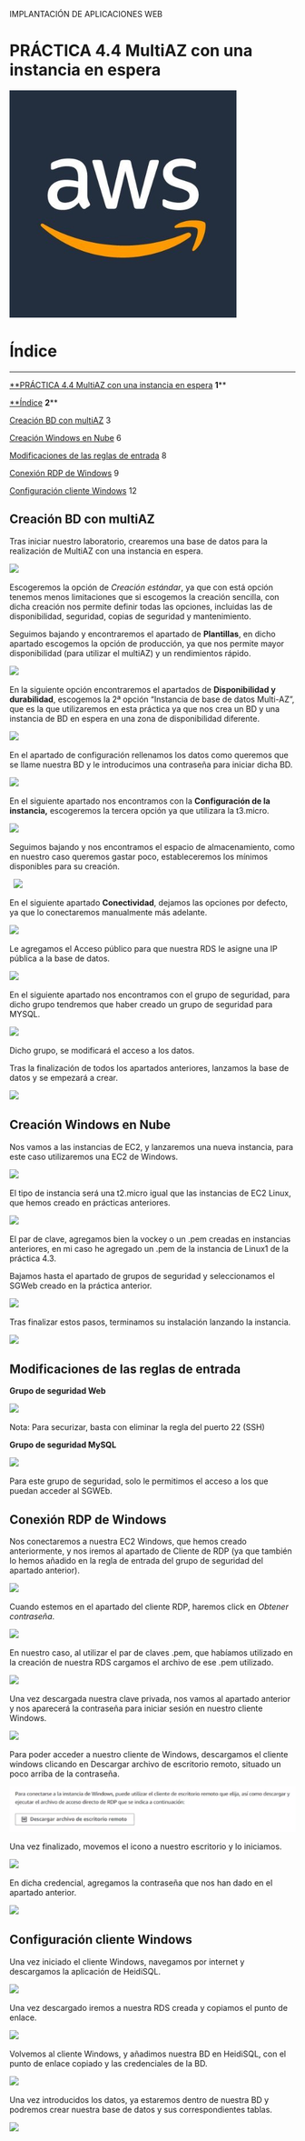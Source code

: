 ﻿IMPLANTACIÓN DE APLICACIONES WEB
# PRÁCTICA 4.4 MultiAZ con una instancia en espera



![](prac4.4_img/Aspose.Words.5d12734c-b637-4db7-a7a7-b073f5b01f3c.001.png)



# Índice
-----
[**PRÁCTICA 4.4 ](#_t407xxhvh3jg)[MultiAZ](#_t407xxhvh3jg)[ con una instancia en espera](#_t407xxhvh3jg)	**1****

[**Índice](#_9fb30wxk007a)	**2****

[Creación BD con ](#_gcg03yc1g5l4)[multiAZ](#_gcg03yc1g5l4)	3

[Creación Windows en Nube](#_ja4buvzvyrk)	6

[Modificaciones de las reglas de entrada](#_yz4kyry4caea)	8

[Conexión RDP de Windows](#_13l7t5rlul8i)	9

[Configuración cliente Windows](#_tlrw5nvffzqr)	12
##
## Creación BD con multiAZ

Tras iniciar nuestro laboratorio, crearemos una base de datos para la realización de MultiAZ con una instancia en espera.

![](prac4.4_img/Aspose.Words.5d12734c-b637-4db7-a7a7-b073f5b01f3c.002.png)

Escogeremos la opción de *Creación estándar*, ya que con está opción tenemos menos limitaciones que si escogemos la creación sencilla, con dicha creación nos permite definir todas las opciones, incluidas las de disponibilidad, seguridad, copias de seguridad y mantenimiento.


Seguimos bajando y encontraremos el apartado de **Plantillas**, en dicho apartado escogemos la opción de producción, ya que nos permite mayor disponibilidad (para utilizar el multiAZ) y un rendimientos rápido.

![](prac4.4_img/Aspose.Words.5d12734c-b637-4db7-a7a7-b073f5b01f3c.003.png)




En la siguiente opción encontraremos el apartados de **Disponibilidad y durabilidad**, escogemos la 2ª opción “Instancia de base de datos Multi-AZ”, que es la que utilizaremos en esta práctica ya que nos crea un BD y una instancia de BD en espera en una zona de disponibilidad diferente.

![](prac4.4_img/Aspose.Words.5d12734c-b637-4db7-a7a7-b073f5b01f3c.004.png)

En el apartado de configuración rellenamos los datos como queremos que se llame nuestra BD y le introducimos una contraseña para iniciar dicha BD.

![](prac4.4_img/Aspose.Words.5d12734c-b637-4db7-a7a7-b073f5b01f3c.005.png)

En el siguiente apartado nos encontramos con la **Configuración de la instancia,** escogeremos la tercera opción ya que utilizara la t3.micro.



![](prac4.4_img/Aspose.Words.5d12734c-b637-4db7-a7a7-b073f5b01f3c.006.png)







Seguimos bajando y nos encontramos el espacio de almacenamiento, como en nuestro caso queremos gastar poco, estableceremos los mínimos disponibles para su creación.

` `![](prac4.4_img/Aspose.Words.5d12734c-b637-4db7-a7a7-b073f5b01f3c.007.png)

En el siguiente apartado **Conectividad**, dejamos las opciones por defecto, ya que lo conectaremos manualmente más adelante.

![](prac4.4_img/Aspose.Words.5d12734c-b637-4db7-a7a7-b073f5b01f3c.008.png)

Le agregamos el Acceso público para que nuestra RDS le asigne una IP pública a la base de datos.

![](prac4.4_img/Aspose.Words.5d12734c-b637-4db7-a7a7-b073f5b01f3c.009.png)

En el siguiente apartado nos encontramos con el grupo de seguridad, para dicho grupo tendremos que haber creado un grupo de seguridad para MYSQL.

![](prac4.4_img/Aspose.Words.5d12734c-b637-4db7-a7a7-b073f5b01f3c.010.png)

Dicho grupo, se modificará el acceso a los datos.

Tras la finalización de todos los apartados anteriores, lanzamos la base de datos y se empezará a crear.

![](prac4.4_img/Aspose.Words.5d12734c-b637-4db7-a7a7-b073f5b01f3c.011.png)

## Creación Windows en Nube
Nos vamos a las instancias de EC2, y lanzaremos una nueva instancia, para este caso utilizaremos una EC2 de Windows.

![](prac4.4_img/Aspose.Words.5d12734c-b637-4db7-a7a7-b073f5b01f3c.012.png)

El tipo de instancia será una t2.micro igual que las instancias de EC2 Linux, que hemos creado en prácticas anteriores.

![](prac4.4_img/Aspose.Words.5d12734c-b637-4db7-a7a7-b073f5b01f3c.013.png)

El par de clave, agregamos bien la vockey o un .pem creadas en instancias anteriores, en mi caso he agregado un .pem de la instancia de Linux1 de la práctica 4.3.

Bajamos hasta el apartado de grupos de seguridad y seleccionamos el SGWeb creado en la práctica anterior.

![](prac4.4_img/Aspose.Words.5d12734c-b637-4db7-a7a7-b073f5b01f3c.014.png)


Tras finalizar estos pasos, terminamos su instalación lanzando la instancia.


![](prac4.4_img/Aspose.Words.5d12734c-b637-4db7-a7a7-b073f5b01f3c.015.png)



## Modificaciones de las reglas de entrada
**Grupo de seguridad Web**

![](prac4.4_img/Aspose.Words.5d12734c-b637-4db7-a7a7-b073f5b01f3c.016.png)

Nota: Para securizar, basta con eliminar la regla del puerto 22 (SSH)


**Grupo de seguridad MySQL**

![](prac4.4_img/Aspose.Words.5d12734c-b637-4db7-a7a7-b073f5b01f3c.017.png)

Para este grupo de seguridad, solo le permitimos el acceso a los que puedan acceder al SGWEb.









## Conexión RDP de Windows

Nos conectaremos a nuestra EC2 Windows, que hemos creado anteriormente, y nos iremos al apartado de Cliente de RDP (ya que también lo hemos añadido en la regla de entrada del grupo de seguridad del apartado anterior).


![](prac4.4_img/Aspose.Words.5d12734c-b637-4db7-a7a7-b073f5b01f3c.018.png)


Cuando estemos en el apartado del cliente RDP, haremos click en *Obtener contraseña*.


![](prac4.4_img/Aspose.Words.5d12734c-b637-4db7-a7a7-b073f5b01f3c.019.png)







En nuestro caso, al utilizar el par de claves .pem, que habíamos utilizado en la creación de nuestra RDS cargamos el archivo de ese .pem utilizado.

![](prac4.4_img/Aspose.Words.5d12734c-b637-4db7-a7a7-b073f5b01f3c.020.png)

Una vez descargada nuestra clave privada, nos vamos al apartado anterior y nos aparecerá la contraseña para iniciar sesión en nuestro cliente Windows.

![](prac4.4_img/Aspose.Words.5d12734c-b637-4db7-a7a7-b073f5b01f3c.021.png)

Para poder acceder a nuestro cliente de Windows, descargamos el cliente windows clicando en Descargar archivo de escritorio remoto, situado un poco arriba de la contraseña.

![](prac4.4_img/Aspose.Words.5d12734c-b637-4db7-a7a7-b073f5b01f3c.022.png)





Una vez finalizado, movemos el icono a nuestro escritorio y lo iniciamos.

![](prac4.4_img/Aspose.Words.5d12734c-b637-4db7-a7a7-b073f5b01f3c.023.png)

En dicha credencial, agregamos la contraseña que nos han dado en el apartado anterior.

![](prac4.4_img/Aspose.Words.5d12734c-b637-4db7-a7a7-b073f5b01f3c.024.png)




## Configuración cliente Windows

Una vez iniciado el cliente Windows, navegamos por internet y descargamos la aplicación de HeidiSQL.

![](prac4.4_img/Aspose.Words.5d12734c-b637-4db7-a7a7-b073f5b01f3c.025.png)

Una vez descargado iremos a nuestra RDS creada y copiamos el punto de enlace.

![](prac4.4_img/Aspose.Words.5d12734c-b637-4db7-a7a7-b073f5b01f3c.026.png)




Volvemos al cliente Windows, y añadimos nuestra BD en HeidiSQL, con el punto de enlace copiado y las credenciales de la BD.

![](prac4.4_img/Aspose.Words.5d12734c-b637-4db7-a7a7-b073f5b01f3c.027.png)

Una vez introducidos los datos, ya estaremos dentro de nuestra BD y podremos crear nuestra base de datos y sus correspondientes tablas.

![](prac4.4_img/Aspose.Words.5d12734c-b637-4db7-a7a7-b073f5b01f3c.028.png)





